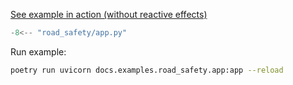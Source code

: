 <a href="app.html" target="_blank">See example in action (without reactive effects)</a>

```python
-8<-- "road_safety/app.py"
```

Run example:

``` bash
poetry run uvicorn docs.examples.road_safety.app:app --reload
```
